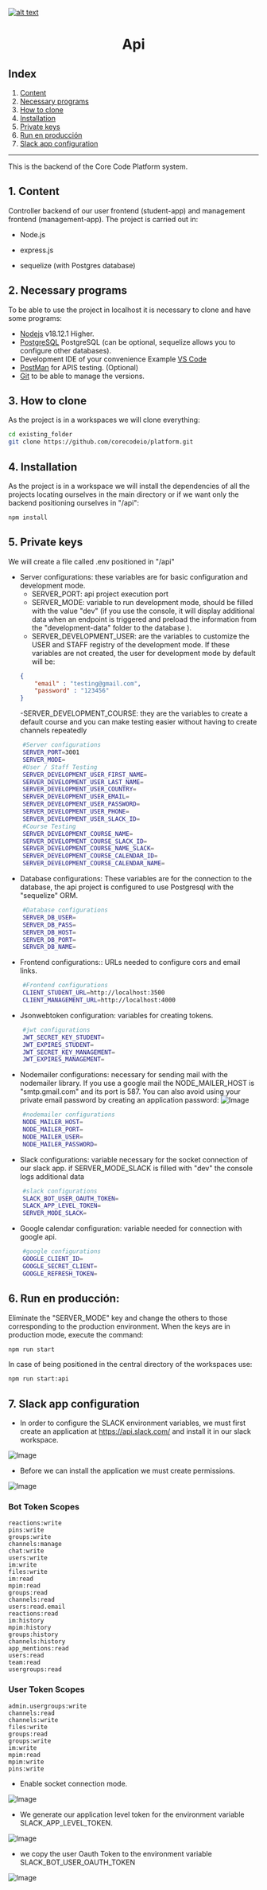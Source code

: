 <a href="https://www.core-code.io/">

![alt text](../src/images/logo.png 'corecodeio') </a>

<h1 align="center">Api</h1>

## Index

1. [Content](#1-content)
2. [Necessary programs](#2-necessary-programs)
3. [How to clone](#3-how-to-clone)
4. [Installation](#4-installation)
5. [Private keys](#5-private-keys)
6. [Run en producción](#6-run-en-producción)
7. [Slack app configuration](#7-slack-app-configuration)
---

This is the backend of the Core Code Platform system.

## 1. Content

Controller backend of our user frontend (student-app) and management frontend (management-app). The project is carried out in:

-   Node.js

-   express.js

-   sequelize (with Postgres database)

## 2. Necessary programs

To be able to use the project in localhost it is necessary to clone and have some programs:

- [Nodejs](https://nodejs.org/es/download/) v18.12.1 Higher.
- [PostgreSQL](https://www.postgresql.org/download/) PostgreSQL (can be optional, sequelize
    allows you to configure other databases).
- Development IDE of your convenience Example [VS Code](https://code.visualstudio.com/download)
- [PostMan](https://www.postman.com/downloads/) for APIS testing. (Optional)
- [Git](https://git-scm.com/downloads) to be able to manage the versions.

## 3. How to clone

As the project is in a workspaces we will clone everything:

```bash
cd existing_folder
git clone https://github.com/corecodeio/platform.git

```

## 4. Installation 

As the project is in a workspace we will install the dependencies of all the projects locating ourselves in the main directory or if we want only the backend positioning ourselves in "/api":

```bash
npm install
```

## 5. Private keys
We will create a file called .env positioned in "/api"

- Server configurations: these variables are for basic configuration and development mode.
    - SERVER_PORT: api project execution port
    - SERVER_MODE: variable to run development mode, should be filled with the value "dev" (if you use the console, it will display additional data when an endpoint is triggered and preload the information from the "development-data" folder to the database ).
    - SERVER_DEVELOPMENT_USER: are the variables to customize the USER and STAFF registry of the development mode. If these variables are not created, the user for development mode by default will be:
    ```json
    {
        "email" : "testing@gmail.com",
        "password" : "123456"
    }
    ```
    -SERVER_DEVELOPMENT_COURSE: they are the variables to create a default course and you can make testing easier without having to create channels repeatedly
```bash
    #Server configurations
    SERVER_PORT=3001
    SERVER_MODE=
    #User / Staff Testing
    SERVER_DEVELOPMENT_USER_FIRST_NAME=
    SERVER_DEVELOPMENT_USER_LAST_NAME=
    SERVER_DEVELOPMENT_USER_COUNTRY=
    SERVER_DEVELOPMENT_USER_EMAIL=
    SERVER_DEVELOPMENT_USER_PASSWORD=
    SERVER_DEVELOPMENT_USER_PHONE=
    SERVER_DEVELOPMENT_USER_SLACK_ID=
    #Course Testing
    SERVER_DEVELOPMENT_COURSE_NAME=
    SERVER_DEVELOPMENT_COURSE_SLACK_ID=
    SERVER_DEVELOPMENT_COURSE_NAME_SLACK=
    SERVER_DEVELOPMENT_COURSE_CALENDAR_ID=
    SERVER_DEVELOPMENT_COURSE_CALENDAR_NAME=
```

- Database configurations: These variables are for the connection to the database, the api project is configured to use Postgresql with the "sequelize" ORM.
```bash
    #Database configurations
    SERVER_DB_USER=
    SERVER_DB_PASS=
    SERVER_DB_HOST=
    SERVER_DB_PORT=
    SERVER_DB_NAME=
```

- Frontend configurations:: URLs needed to configure cors and email links.
```bash
    #Frontend configurations
    CLIENT_STUDENT_URL=http://localhost:3500
    CLIENT_MANAGEMENT_URL=http://localhost:4000
```

- Jsonwebtoken configuration: variables for creating tokens.
```bash
    #jwt configurations
    JWT_SECRET_KEY_STUDENT=
    JWT_EXPIRES_STUDENT=
    JWT_SECRET_KEY_MANAGEMENT=
    JWT_EXPIRES_MANAGEMENT=
```

- Nodemailer configurations: necessary for sending mail with the nodemailer library.
If you use a google mail the NODE_MAILER_HOST is "smtp.gmail.com" and its port is 587.
You can also avoid using your private email password by creating an application password:
![Image](../src/images/password-app.jpg)
```bash
    #nodemailer configurations
    NODE_MAILER_HOST=
    NODE_MAILER_PORT=
    NODE_MAILER_USER=
    NODE_MAILER_PASSWORD=
```

- Slack configurations: variable necessary for the socket connection of our slack app.
if SERVER_MODE_SLACK is filled with "dev" the console logs additional data
```bash
    #slack configurations
    SLACK_BOT_USER_OAUTH_TOKEN=
    SLACK_APP_LEVEL_TOKEN=
    SERVER_MODE_SLACK=
```

- Google calendar configuration: variable needed for connection with google api.
```bash
    #google configurations
    GOOGLE_CLIENT_ID=
    GOOGLE_SECRET_CLIENT=
    GOOGLE_REFRESH_TOKEN=
```

## 6. Run en producción:

Eliminate the "SERVER_MODE" key and change the others to those corresponding to the production environment.
When the keys are in production mode, execute the command:

```bash
npm run start
```
In case of being positioned in the central directory of the workspaces use:

```bash
npm run start:api
```

## 7. Slack app configuration

- In order to configure the SLACK environment variables, we must first create an application at https://api.slack.com/ and install it in our slack workspace.

![Image](../src/images/create-app-slack.jpg)

- Before we can install the application we must create permissions.

![Image](../src/images/permission.jpg)

### Bot Token Scopes
```
reactions:write
pins:write
groups:write
channels:manage
chat:write
users:write
im:write
files:write
im:read
mpim:read
groups:read
channels:read
users:read.email
reactions:read
im:history
mpim:history
groups:history
channels:history
app_mentions:read
users:read
team:read
usergroups:read
```

### User Token Scopes
```
admin.usergroups:write
channels:read
channels:write
files:write
groups:read
groups:write
im:write
mpim:read
mpim:write
pins:write
```

- Enable socket connection mode.

![Image](../src/images/mode-socket.jpg)

- We generate our application level token for the environment variable SLACK_APP_LEVEL_TOKEN.

![Image](../src/images/app-token-level.jpg)

- we copy the user Oauth Token to the environment variable SLACK_BOT_USER_OAUTH_TOKEN

![Image](../src/images/auth-token.jpg)